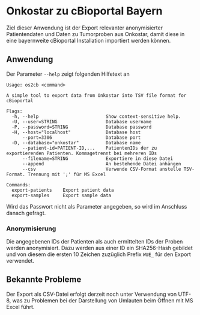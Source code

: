 # Onkostar zu cBioportal Bayern

Ziel dieser Anwendung ist der Export relevanter anonymisierter Patientendaten und Daten zu Tumorproben aus Onkostar,
damit diese in eine bayernweite cBioportal Installation importiert werden können.

## Anwendung

Der Parameter `--help` zeigt folgenden Hilfetext an

```
Usage: os2cb <command>

A simple tool to export data from Onkostar into TSV file format for cBioportal

Flags:
  -h, --help                         Show context-sensitive help.
  -U, --user=STRING                  Database username
  -P, --password=STRING              Database password
  -H, --host="localhost"             Database host
      --port=3306                    Database port
  -D, --database="onkostar"          Database name
      --patient-id=PATIENT-ID,...    PatientenIDs der zu exportierenden Patienten. Kommagetrennt bei mehreren IDs
      --filename=STRING              Exportiere in diese Datei
      --append                       An bestehende Datei anhängen
      --csv                          Verwende CSV-Format anstelle TSV-Format. Trennung mit ';' für MS Excel

Commands:
  export-patients    Export patient data
  export-samples     Export sample data
```

Wird das Passwort nicht als Parameter angegeben, so wird im Anschluss danach gefragt.

### Anonymisierung

Die angegebenen IDs der Patienten als auch ermittelten IDs der Proben werden anonymisiert.
Dazu werden aus einer ID ein SHA256-Hash gebildet und von diesem die ersten 10 Zeichen zuzüglich Prefix `WUE_` für den
Export verwendet.

## Bekannte Probleme

Der Export als CSV-Datei erfolgt derzeit noch unter Verwendung von UTF-8, was zu Problemen bei der Darstellung von
Umlauten beim Öffnen mit MS Excel führt.
